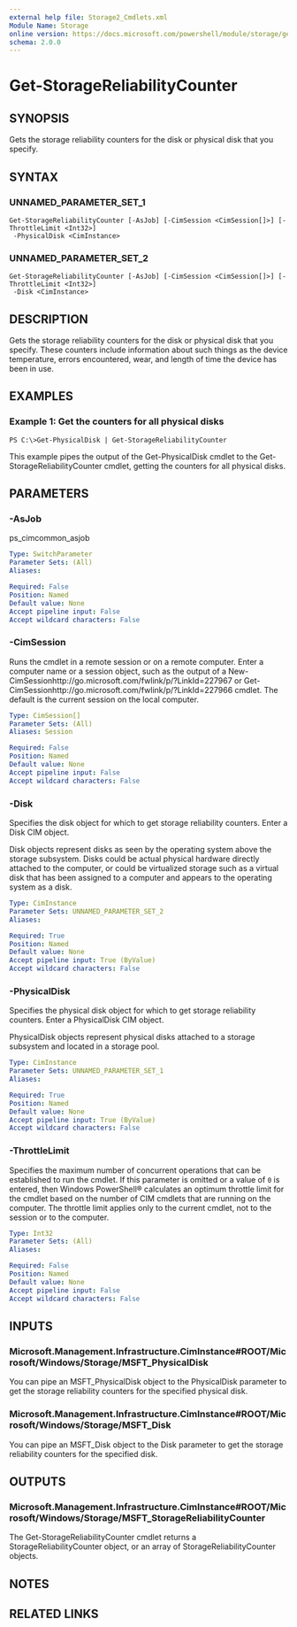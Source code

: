 ```yaml
---
external help file: Storage2_Cmdlets.xml
Module Name: Storage
online version: https://docs.microsoft.com/powershell/module/storage/get-storagereliabilitycounter?view=windowsserver2012-ps&wt.mc_id=ps-gethelp
schema: 2.0.0
---
```


# Get-StorageReliabilityCounter

## SYNOPSIS
Gets the storage reliability counters for the disk or physical disk that you specify.

## SYNTAX

### UNNAMED_PARAMETER_SET_1
```
Get-StorageReliabilityCounter [-AsJob] [-CimSession <CimSession[]>] [-ThrottleLimit <Int32>]
 -PhysicalDisk <CimInstance>
```

### UNNAMED_PARAMETER_SET_2
```
Get-StorageReliabilityCounter [-AsJob] [-CimSession <CimSession[]>] [-ThrottleLimit <Int32>]
 -Disk <CimInstance>
```

## DESCRIPTION
Gets the storage reliability counters for the disk or physical disk that you specify.
These counters include information about such things as the device temperature, errors encountered, wear, and length of time the device has been in use.

## EXAMPLES

### Example 1: Get the counters for all physical disks
```
PS C:\>Get-PhysicalDisk | Get-StorageReliabilityCounter
```

This example pipes the output of the Get-PhysicalDisk cmdlet to the Get-StorageReliabilityCounter cmdlet, getting the counters for all physical disks.

## PARAMETERS

### -AsJob
ps_cimcommon_asjob

```yaml
Type: SwitchParameter
Parameter Sets: (All)
Aliases: 

Required: False
Position: Named
Default value: None
Accept pipeline input: False
Accept wildcard characters: False
```

### -CimSession
Runs the cmdlet in a remote session or on a remote computer.
Enter a computer name or a session object, such as the output of a New-CimSessionhttp://go.microsoft.com/fwlink/p/?LinkId=227967 or Get-CimSessionhttp://go.microsoft.com/fwlink/p/?LinkId=227966 cmdlet.
The default is the current session on the local computer.

```yaml
Type: CimSession[]
Parameter Sets: (All)
Aliases: Session

Required: False
Position: Named
Default value: None
Accept pipeline input: False
Accept wildcard characters: False
```

### -Disk
Specifies the disk object for which to get storage reliability counters.
Enter a Disk CIM object.

Disk objects represent disks as seen by the operating system above the storage subsystem.
Disks could be actual physical hardware directly attached to the computer, or could be virtualized storage such as a virtual disk that has been assigned to a computer and appears to the operating system as a disk.

```yaml
Type: CimInstance
Parameter Sets: UNNAMED_PARAMETER_SET_2
Aliases: 

Required: True
Position: Named
Default value: None
Accept pipeline input: True (ByValue)
Accept wildcard characters: False
```

### -PhysicalDisk
Specifies the physical disk object for which to get storage reliability counters.
Enter a PhysicalDisk CIM object.

PhysicalDisk objects represent physical disks attached to a storage subsystem and located in a storage pool.

```yaml
Type: CimInstance
Parameter Sets: UNNAMED_PARAMETER_SET_1
Aliases: 

Required: True
Position: Named
Default value: None
Accept pipeline input: True (ByValue)
Accept wildcard characters: False
```

### -ThrottleLimit
Specifies the maximum number of concurrent operations that can be established to run the cmdlet.
If this parameter is omitted or a value of `0` is entered, then Windows PowerShell® calculates an optimum throttle limit for the cmdlet based on the number of CIM cmdlets that are running on the computer.
The throttle limit applies only to the current cmdlet, not to the session or to the computer.

```yaml
Type: Int32
Parameter Sets: (All)
Aliases: 

Required: False
Position: Named
Default value: None
Accept pipeline input: False
Accept wildcard characters: False
```

## INPUTS

### Microsoft.Management.Infrastructure.CimInstance#ROOT/Microsoft/Windows/Storage/MSFT_PhysicalDisk
You can pipe an MSFT_PhysicalDisk object to the PhysicalDisk parameter to get the storage reliability counters for the specified physical disk.

### Microsoft.Management.Infrastructure.CimInstance#ROOT/Microsoft/Windows/Storage/MSFT_Disk
You can pipe an MSFT_Disk object to the Disk parameter to get the storage reliability counters for the specified disk.

## OUTPUTS

### Microsoft.Management.Infrastructure.CimInstance#ROOT/Microsoft/Windows/Storage/MSFT_StorageReliabilityCounter
The Get-StorageReliabilityCounter cmdlet returns a StorageReliabilityCounter object, or an array of StorageReliabilityCounter objects.

## NOTES

## RELATED LINKS

